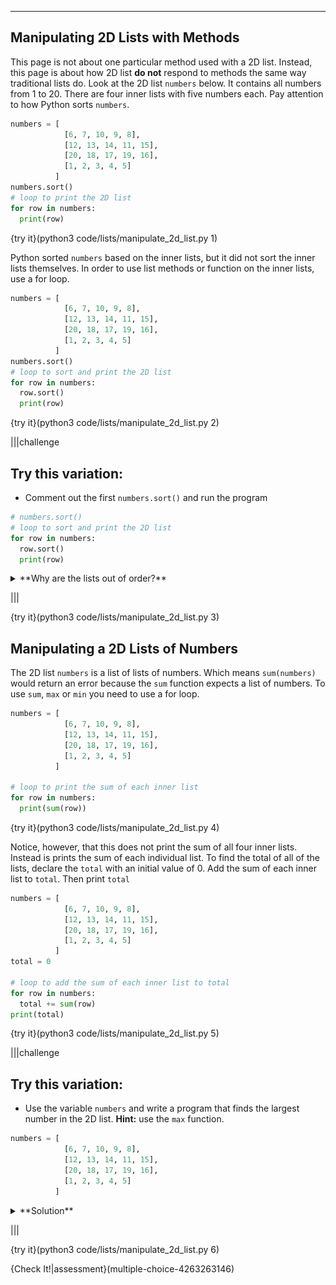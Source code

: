 ----------

## Manipulating 2D Lists with Methods

This page is not about one particular method used with a 2D list. Instead, this page is about how 2D list **do not** respond to methods the same way traditional lists do. Look at the 2D list `numbers` below. It contains all numbers from 1 to 20. There are four inner lists with five numbers each. Pay attention to how Python sorts `numbers`.

```python
numbers = [
            [6, 7, 10, 9, 8],
            [12, 13, 14, 11, 15],
            [20, 18, 17, 19, 16],
            [1, 2, 3, 4, 5]
          ]
numbers.sort()
# loop to print the 2D list
for row in numbers:
  print(row)
```

{try it}(python3 code/lists/manipulate_2d_list.py 1)

Python sorted `numbers` based on the inner lists, but it did not sort the inner lists themselves. In order to use list methods or function on the inner lists, use a for loop.

```python
numbers = [
            [6, 7, 10, 9, 8],
            [12, 13, 14, 11, 15],
            [20, 18, 17, 19, 16],
            [1, 2, 3, 4, 5]
          ]
numbers.sort()
# loop to sort and print the 2D list
for row in numbers:
  row.sort()
  print(row)
```

{try it}(python3 code/lists/manipulate_2d_list.py 2)

|||challenge
## Try this variation:
* Comment out the first `numbers.sort()` and run the program
```python
# numbers.sort()
# loop to sort and print the 2D list
for row in numbers:
  row.sort()
  print(row)
```
<details><summary>**Why are the lists out of order?**</summary>The first `sort` method sorts the four inner lists, while the second `sort` method sorts the inner lists themselves. Since the first `sort` method has been commented out, the elements of each inner list are in order, the but lists themselves are not in order.</details>

|||

{try it}(python3 code/lists/manipulate_2d_list.py 3)

## Manipulating a 2D Lists of Numbers

The 2D list `numbers` is a list of lists of numbers. Which means `sum(numbers)` would return an error because the `sum` function expects a list of numbers. To use `sum`, `max` or `min` you need to use a for loop.

```python
numbers = [
            [6, 7, 10, 9, 8],
            [12, 13, 14, 11, 15],
            [20, 18, 17, 19, 16],
            [1, 2, 3, 4, 5]
          ]

# loop to print the sum of each inner list
for row in numbers:
  print(sum(row))
```

{try it}(python3 code/lists/manipulate_2d_list.py 4)

Notice, however, that this does not print the sum of all four inner lists. Instead is prints the sum of each individual list. To find the total of all of the lists, declare the `total` with an initial value of 0. Add the sum of each inner list to `total`. Then print `total`

```python
numbers = [
            [6, 7, 10, 9, 8],
            [12, 13, 14, 11, 15],
            [20, 18, 17, 19, 16],
            [1, 2, 3, 4, 5]
          ]
total = 0

# loop to add the sum of each inner list to total
for row in numbers:
  total += sum(row)
print(total)
```

{try it}(python3 code/lists/manipulate_2d_list.py 5)

|||challenge
## Try this variation:
* Use the variable `numbers` and write a program that finds the largest number in the 2D list. **Hint:** use the `max` function.
```python
numbers = [
            [6, 7, 10, 9, 8],
            [12, 13, 14, 11, 15],
            [20, 18, 17, 19, 16],
            [1, 2, 3, 4, 5]
          ]
```
<details><summary>**Solution**</summary><img src=".guides/images/manipulating_solution.png" /></details>

|||

{try it}(python3 code/lists/manipulate_2d_list.py 6)

{Check It!|assessment}(multiple-choice-4263263146)

